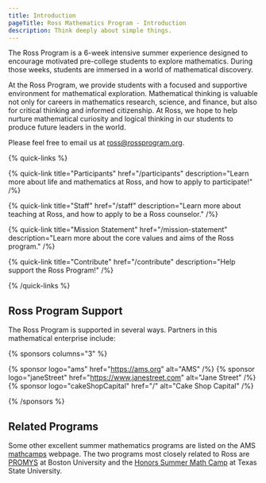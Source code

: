 ```yaml
---
title: Introduction
pageTitle: Ross Mathematics Program - Introduction
description: Think deeply about simple things.
---
```


The Ross Program is a 6-week intensive summer experience designed to encourage motivated pre-college students to explore mathematics. During those weeks, students are immersed in a world of mathematical discovery.

At the Ross Program, we provide students with a focused and supportive environment for mathematical exploration. Mathematical thinking is valuable not only for careers in mathematics research, science, and finance, but also for critical thinking and informed citizenship. At Ross, we hope to help nurture mathematical curiosity and logical thinking in our students to produce future leaders in the world.

Please feel free to email us at [ross@rossprogram.org](mailto:ross@rossprogram.org).

{% quick-links %}

{% quick-link title="Participants" href="/participants" description="Learn more about life and mathematics at Ross, and how to apply to participate!" /%}

{% quick-link title="Staff" href="/staff" description="Learn more about teaching at Ross, and how to apply to be a Ross counselor." /%}

{% quick-link title="Mission Statement" href="/mission-statement" description="Learn more about the core values and aims of the Ross program." /%}

{% quick-link title="Contribute" href="/contribute" description="Help support the Ross Program!" /%}

{% /quick-links %}

## Ross Program Support

The Ross Program is supported in several ways. Partners in this mathematical enterprise include:

{% sponsors columns="3" %}

{% sponsor logo="ams" href="https://ams.org" alt="AMS" /%}
{% sponsor logo="janeStreet" href="https://www.janestreet.com" alt="Jane Street" /%}
{% sponsor logo="cakeShopCapital" href="/" alt="Cake Shop Capital" /%}

{% /sponsors %}

## Related Programs

Some other excellent summer mathematics programs are listed on the AMS [mathcamps](https://ams.org/opportunities) webpage. The two programs most closely related to Ross are [PROMYS](https://promys.org) at Boston University and the [Honors Summer Math Camp](https://txstate.edu/mathworks/camps/Summer-Math-Camps-Information/hsmc.html) at Texas State University.